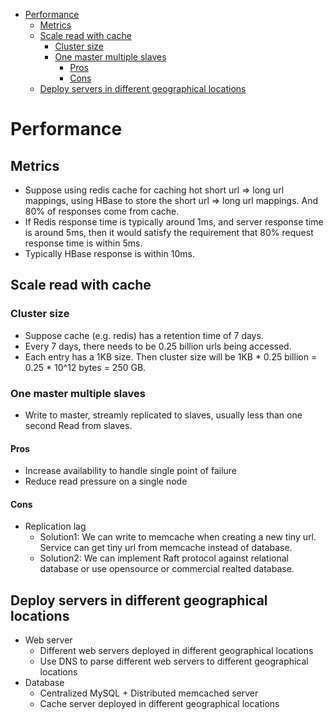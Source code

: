 - [Performance](#performance)
  - [Metrics](#metrics)
  - [Scale read with cache](#scale-read-with-cache)
    - [Cluster size](#cluster-size)
    - [One master multiple slaves](#one-master-multiple-slaves)
      - [Pros](#pros)
      - [Cons](#cons)
  - [Deploy servers in different geographical locations](#deploy-servers-in-different-geographical-locations)


# Performance
## Metrics
* Suppose using redis cache for caching hot short url => long url mappings, using HBase to store the short url => long url mappings. And 80% of responses come from cache. 
* If Redis response time is typically around 1ms, and server response time is around 5ms, then it would satisfy the requirement that 80% request response time is within 5ms. 
* Typically HBase response is within 10ms. 

## Scale read with cache
### Cluster size
* Suppose cache (e.g. redis) has a retention time of 7 days. 
* Every 7 days, there needs to be 0.25 billion urls being accessed.
* Each entry has a 1KB size. Then cluster size will be 1KB * 0.25 billion = 0.25 * 10^12 bytes = 250 GB.

### One master multiple slaves
* Write to master, streamly replicated to slaves, usually less than one second Read from slaves.

#### Pros
* Increase availability to handle single point of failure
* Reduce read pressure on a single node

#### Cons
* Replication lag
  * Solution1: We can write to memcache when creating a new tiny url. Service can get tiny url from memcache instead of database. 
  * Solution2: We can implement Raft protocol against relational database or use opensource or commercial realted database. 

## Deploy servers in different geographical locations
* Web server
  * Different web servers deployed in different geographical locations
  * Use DNS to parse different web servers to different geographical locations
* Database 
  * Centralized MySQL + Distributed memcached server
  * Cache server deployed in different geographical locations

